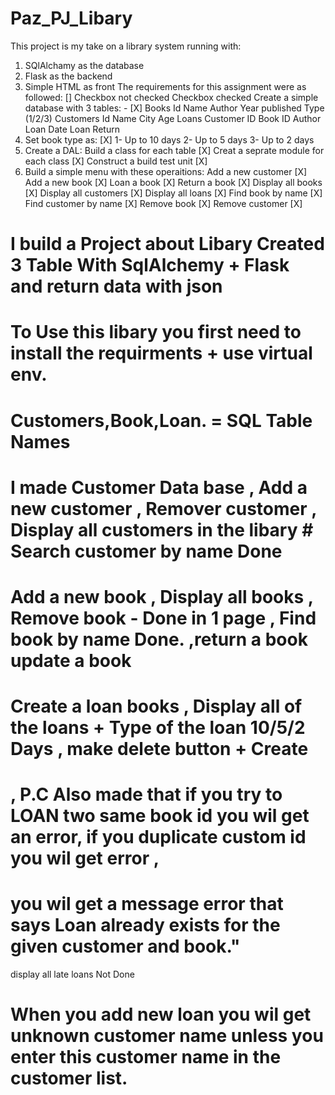 # Paz_PJ_Libary

This project is my take on a library system running with:
1) SQlAlchamy as the database
2) Flask as the backend
3) Simple HTML as front
The requirements for this assignment were as followed:
[] Checkbox not checked
 Checkbox checked
Create a simple database with 3 tables: - [X]
Books
Id
Name
Author
Year published
Type (1/2/3)
Customers
Id
Name
City
Age
Loans
Customer ID
Book ID
Author
Loan Date
Loan Return
2) Set book type as: [X]
1- Up to 10 days
2- Up to 5 days
3- Up to 2 days
3) Create a DAL:
Build a class for each table [X]
Creat a seprate module for each class [X]
Construct a build test unit [X]
4) Build a simple menu with these operaitions:
Add a new customer [X]
Add a new book [X]
Loan a book [X]
Return a book [X]
Display all books [X]
Display all customers [X]
Display all loans [X]
Find book by name [X]
Find customer by name [X]
Remove book [X]
Remove customer [X]

# I build a Project about Libary Created 3 Table With SqlAlchemy + Flask and return data with json
# To Use this libary you first need to install the requirments + use virtual env.
# Customers,Book,Loan. = SQL Table Names 

# I made Customer Data base , Add a new customer , Remover customer , Display all customers  in the libary  # Search customer by name Done 


# Add a new book , Display all books  , Remove book - Done in 1 page , Find book by name Done. ,return a book update a book 

# Create a loan books , Display all of the loans + Type of the loan 10/5/2 Days , make delete button + Create

# , P.C Also made that if you try to LOAN two same book id you wil get an error, if you duplicate custom id you wil get error , 
# you wil get a message error that says Loan already exists for the given customer and book."

 display all late loans  Not Done

 # When you add new loan you wil get unknown customer name unless you enter this customer name in the customer list.



